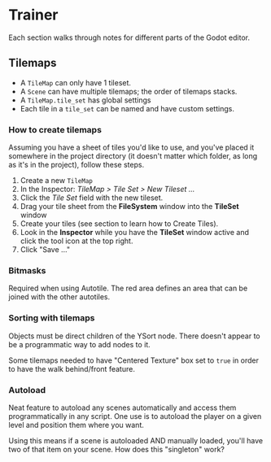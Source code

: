 # Trainer

Each section walks through notes for different parts of the Godot editor.


## Tilemaps

- A `TileMap` can only have 1 tileset.
- A `Scene` can have multiple tilemaps; the order of tilemaps stacks.
- A `TileMap.tile_set` has global settings
- Each tile in a `tile_set` can be named and have custom settings.

### How to create tilemaps

Assuming you have a sheet of tiles you'd like to use, and you've placed it somewhere in the project directory (it doesn't matter which folder, as long as it's in the project), follow these steps.

1. Create a new `TileMap`
2. In the Inspector: _TileMap > Tile Set > New Tileset ..._
3. Click the _Tile Set_ field with the new tileset.
4. Drag your tile sheet from the **FileSystem** window into the **TileSet** window
5. Create your tiles (see section to learn how to Create Tiles).
6. Look in the **Inspector** while you have the **TileSet** window active and click the tool icon at the top right.
7. Click "Save ..."


### Bitmasks

Required when using Autotile. The red area defines an area that can be joined with the other autotiles. 

### Sorting with tilemaps

Objects must be direct children of the YSort node. There doesn't appear to be a programmatic way to add nodes to it.

Some tilemaps needed to have "Centered Texture" box set to `true` in order to have the walk behind/front feature.


### Autoload

Neat feature to autoload any scenes automatically and access them programmatically in any script. One use is to autoload the player on a given level and position them where you want.

Using this means if a scene is autoloaded AND manually loaded, you'll have two of that item on your scene. How does this "singleton" work?